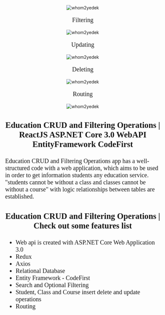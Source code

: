 
<div align="center">
	<img src="https://i.ibb.co/LNtBRHk/Main.png" alt="whom2yedek" border="0">
</div>

<p style="font-size:15pt; font-family:Calibri;"align="center">
Filtering
</p>

<div align="center">
	<img src="https://media.giphy.com/media/jsTwzwbjIz6lkx3lDi/giphy.gif" alt="whom2yedek" border="0">
</div>

<p style="font-size:15pt; font-family:Calibri;"align="center">
Updating
</p>

<div align="center">
	<img src="https://media.giphy.com/media/kfjAj3nIVKoMUazQ3I/giphy.gif" alt="whom2yedek" border="0">
</div>

<p style="font-size:15pt; font-family:Calibri;"align="center">
Deleting
</p>

<div align="center">
	<img src="https://media.giphy.com/media/VG7X5vnagqVIloEYFW/giphy.gif" alt="whom2yedek" border="0">
</div>

<p style="font-size:15pt; font-family:Calibri;"align="center">
Routing
</p>

<div align="center">
	<img src="https://media.giphy.com/media/ideVunu64RwvBh0sIF/giphy.gif" alt="whom2yedek" border="0">
</div>

<!-- End Save for Web Slices -->
<h3 align="center" style="font-size:20pt; font-family:Calibri;">Education CRUD and Filtering Operations | ReactJS ASP.NET Core 3.0 WebAPI EntityFramework CodeFirst</h3>
<p style="font-size:15pt; font-family:Calibri;">
Education CRUD and Filtering Operations app has a well-structured code with a web application, which aims to be used in order to get information students any education service. "students cannot be without a class and classes cannot be without a course" with logic relationships between tables are established.
</p>
<p style="font-size:15pt; font-family:Calibri;">
</p>
<h3 align="center" style="font-size:20pt; font-family:Calibri;">Education CRUD and Filtering Operations | Check out some features list</h3>
<p
>
	<ul style="font-size:15pt; font-family:Calibri;">
		<li>Web api is created with ASP.NET Core Web Application 3.0</li>
		<li>Redux</li>
		<li>Axios</li>
		<li>Relational Database</li>
		<li>Entity Framework - CodeFirst</li>
		<li>Search and Optional Filtering</li>
		<li>Student, Class and Course insert delete and update operations</li>
		<li>Routing</li>
	</ul>
</p>
<p>
</p>

